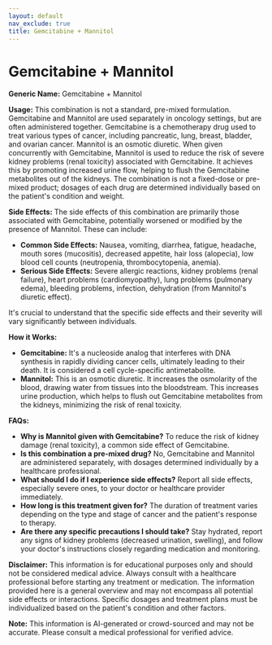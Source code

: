 ```yaml
---
layout: default
nav_exclude: true
title: Gemcitabine + Mannitol
---
```


# Gemcitabine + Mannitol

**Generic Name:** Gemcitabine + Mannitol

**Usage:**  This combination is not a standard, pre-mixed formulation.  Gemcitabine and Mannitol are used separately in oncology settings, but are often administered together. Gemcitabine is a chemotherapy drug used to treat various types of cancer, including pancreatic, lung, breast, bladder, and ovarian cancer. Mannitol is an osmotic diuretic.  When given concurrently with Gemcitabine, Mannitol is used to reduce the risk of severe kidney problems (renal toxicity) associated with Gemcitabine.  It achieves this by promoting increased urine flow, helping to flush the Gemcitabine metabolites out of the kidneys.  The combination is not a fixed-dose or pre-mixed product; dosages of each drug are determined individually based on the patient's condition and weight.

**Side Effects:** The side effects of this combination are primarily those associated with Gemcitabine, potentially worsened or modified by the presence of Mannitol.  These can include:

* **Common Side Effects:** Nausea, vomiting, diarrhea, fatigue, headache, mouth sores (mucositis), decreased appetite, hair loss (alopecia), low blood cell counts (neutropenia, thrombocytopenia, anemia).
* **Serious Side Effects:** Severe allergic reactions, kidney problems (renal failure), heart problems (cardiomyopathy), lung problems (pulmonary edema), bleeding problems, infection, dehydration (from Mannitol's diuretic effect).

It's crucial to understand that the specific side effects and their severity will vary significantly between individuals.

**How it Works:**

* **Gemcitabine:** It's a nucleoside analog that interferes with DNA synthesis in rapidly dividing cancer cells, ultimately leading to their death.  It is considered a cell cycle-specific antimetabolite.
* **Mannitol:**  This is an osmotic diuretic. It increases the osmolarity of the blood, drawing water from tissues into the bloodstream.  This increases urine production, which helps to flush out Gemcitabine metabolites from the kidneys, minimizing the risk of renal toxicity.

**FAQs:**

* **Why is Mannitol given with Gemcitabine?** To reduce the risk of kidney damage (renal toxicity), a common side effect of Gemcitabine.
* **Is this combination a pre-mixed drug?** No, Gemcitabine and Mannitol are administered separately, with dosages determined individually by a healthcare professional.
* **What should I do if I experience side effects?** Report all side effects, especially severe ones, to your doctor or healthcare provider immediately.
* **How long is this treatment given for?** The duration of treatment varies depending on the type and stage of cancer and the patient's response to therapy.
* **Are there any specific precautions I should take?**  Stay hydrated, report any signs of kidney problems (decreased urination, swelling), and follow your doctor's instructions closely regarding medication and monitoring.


**Disclaimer:** This information is for educational purposes only and should not be considered medical advice. Always consult with a healthcare professional before starting any treatment or medication.  The information provided here is a general overview and may not encompass all potential side effects or interactions.  Specific dosages and treatment plans must be individualized based on the patient's condition and other factors.


**Note:** This information is AI-generated or crowd-sourced and may not be accurate. Please consult a medical professional for verified advice.